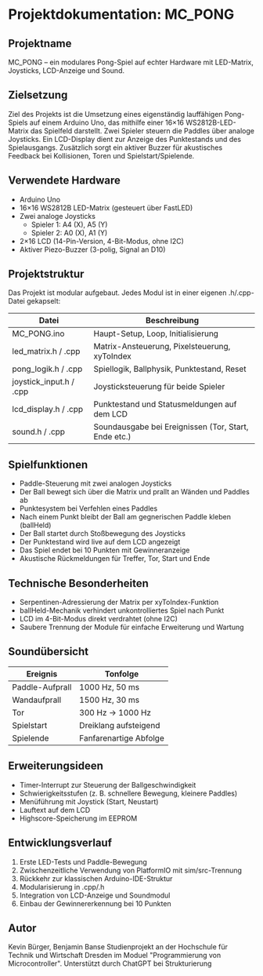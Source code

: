 # Projektdokumentation: MC_PONG

## Projektname

MC_PONG – ein modulares Pong-Spiel auf echter Hardware mit LED-Matrix, Joysticks, LCD-Anzeige und Sound.

## Zielsetzung

Ziel des Projekts ist die Umsetzung eines eigenständig lauffähigen Pong-Spiels auf einem Arduino Uno, das mithilfe einer 16×16 WS2812B-LED-Matrix das Spielfeld darstellt. Zwei Spieler steuern die Paddles über analoge Joysticks. Ein LCD-Display dient zur Anzeige des Punktestands und des Spielausgangs. Zusätzlich sorgt ein aktiver Buzzer für akustisches Feedback bei Kollisionen, Toren und Spielstart/Spielende.

## Verwendete Hardware

- Arduino Uno  
- 16×16 WS2812B LED-Matrix (gesteuert über FastLED)  
- Zwei analoge Joysticks  
  - Spieler 1: A4 (X), A5 (Y)  
  - Spieler 2: A0 (X), A1 (Y)  
- 2×16 LCD (14-Pin-Version, 4-Bit-Modus, ohne I2C)  
- Aktiver Piezo-Buzzer (3-polig, Signal an D10)

## Projektstruktur

Das Projekt ist modular aufgebaut. Jedes Modul ist in einer eigenen .h/.cpp-Datei gekapselt:

| Datei                     | Beschreibung                                          |
|---------------------------|-------------------------------------------------------|
| MC_PONG.ino               | Haupt-Setup, Loop, Initialisierung                   |
| led_matrix.h / .cpp       | Matrix-Ansteuerung, Pixelsteuerung, xyToIndex        |
| pong_logik.h / .cpp       | Spiellogik, Ballphysik, Punktestand, Reset           |
| joystick_input.h / .cpp   | Joysticksteuerung für beide Spieler                  |
| lcd_display.h / .cpp      | Punktestand und Statusmeldungen auf dem LCD          |
| sound.h / .cpp            | Soundausgabe bei Ereignissen (Tor, Start, Ende etc.) |

## Spielfunktionen

- Paddle-Steuerung mit zwei analogen Joysticks  
- Der Ball bewegt sich über die Matrix und prallt an Wänden und Paddles ab  
- Punktesystem bei Verfehlen eines Paddles  
- Nach einem Punkt bleibt der Ball am gegnerischen Paddle kleben (ballHeld)  
- Der Ball startet durch Stoßbewegung des Joysticks  
- Der Punktestand wird live auf dem LCD angezeigt  
- Das Spiel endet bei 10 Punkten mit Gewinneranzeige  
- Akustische Rückmeldungen für Treffer, Tor, Start und Ende

## Technische Besonderheiten

- Serpentinen-Adressierung der Matrix per xyToIndex-Funktion  
- ballHeld-Mechanik verhindert unkontrolliertes Spiel nach Punkt  
- LCD im 4-Bit-Modus direkt verdrahtet (ohne I2C)  
- Saubere Trennung der Module für einfache Erweiterung und Wartung

## Soundübersicht

| Ereignis        | Tonfolge                  |
|-----------------|---------------------------|
| Paddle-Aufprall | 1000 Hz, 50 ms            |
| Wandaufprall    | 1500 Hz, 30 ms            |
| Tor             | 300 Hz → 1000 Hz          |
| Spielstart      | Dreiklang aufsteigend     |
| Spielende       | Fanfarenartige Abfolge    |

## Erweiterungsideen

- Timer-Interrupt zur Steuerung der Ballgeschwindigkeit  
- Schwierigkeitsstufen (z. B. schnellere Bewegung, kleinere Paddles)  
- Menüführung mit Joystick (Start, Neustart)  
- Lauftext auf dem LCD  
- Highscore-Speicherung im EEPROM

## Entwicklungsverlauf

1. Erste LED-Tests und Paddle-Bewegung  
2. Zwischenzeitliche Verwendung von PlatformIO mit sim/src-Trennung  
3. Rückkehr zur klassischen Arduino-IDE-Struktur  
4. Modularisierung in .cpp/.h  
5. Integration von LCD-Anzeige und Soundmodul  
6. Einbau der Gewinnererkennung bei 10 Punkten

## Autor

Kevin Bürger, Benjamin Banse
Studienprojekt an der Hochschule für Technik und Wirtschaft Dresden im Moduel "Programmierung von Microcontroller".
Unterstützt durch ChatGPT bei Strukturierung
